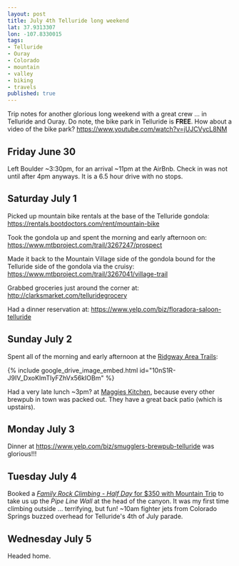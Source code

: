 ```yaml
---
layout: post
title: July 4th Telluride long weekend
lat: 37.9313307
lon: -107.8330015
tags:
- Telluride
- Ouray
- Colorado
- mountain
- valley
- biking
- travels
published: true
---
```

Trip notes for another glorious long weekend with a great crew ... in Telluride and Ouray.
Do note, the bike park in Telluride is __FREE__. How about a video of the bike park? <https://www.youtube.com/watch?v=jUJCVycL8NM>

## Friday June 30
Left Boulder ~3:30pm, for an arrival ~11pm at the AirBnb.
Check in was not until after 4pm anyways.
It is a 6.5 hour drive with no stops.

## Saturday July 1
Picked up mountain bike rentals at the base of the Telluride gondola: <https://rentals.bootdoctors.com/rent/mountain-bike>

Took the gondola up and spent the morning and early afternoon on: <https://www.mtbproject.com/trail/3267247/prospect>

Made it back to the Mountain Village side of the gondola bound for the Telluride side of the gondola via the cruisy: <https://www.mtbproject.com/trail/3267041/village-trail>

Grabbed groceries just around the corner at: <http://clarksmarket.com/telluridegrocery>

Had a dinner reservation at: <https://www.yelp.com/biz/floradora-saloon-telluride>

## Sunday July 2
Spent all of the morning and early afternoon at the [Ridgway Area Trails](http://ridgwaytrails.com/trails/):

{% include google_drive_image_embed.html id="10nS1R-J9IV_DxoKImTIyFZhVx56kIOBm" %}

Had a very late lunch ~3pm? at [Maggies Kitchen](https://goo.gl/maps/fcTWquZUwEH2), because every other brewpub in town was packed out.
They have a great back patio (which is upstairs).

## Monday July 3
Dinner at <https://www.yelp.com/biz/smugglers-brewpub-telluride> was glorious!!!

## Tuesday July 4
Booked a [_Family Rock Climbing - Half Day_ for $350 with Mountain Trip](https://mountaintrip.com/local-telluride-mountain-guides/telluride-rock-climbing/) to take us up the _Pipe Line Wall_ at the head of the canyon.
It was my first time climbing outside ... terrifying, but fun!
~10am fighter jets from Colorado Springs buzzed overhead for Telluride's 4th of July parade.

## Wednesday July 5
Headed home.
